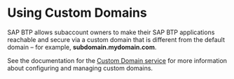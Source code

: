 <!-- loio2291aea5e22440f7a161bdeb9c16b664 -->

# Using Custom Domains

SAP BTP allows subaccount owners to make their SAP BTP applications reachable and secure via a custom domain that is different from the default domain – for example, **subdomain.mydomain.com**.

See the documentation for the [Custom Domain service](https://help.sap.com/viewer/product/CUSTOM_DOMAINS/Cloud/en-US) for more information about configuring and managing custom domains.

